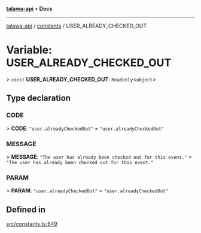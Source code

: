 [**talawa-api**](../../README.md) • **Docs**

***

[talawa-api](../../modules.md) / [constants](../README.md) / USER\_ALREADY\_CHECKED\_OUT

# Variable: USER\_ALREADY\_CHECKED\_OUT

\> `const` **USER\_ALREADY\_CHECKED\_OUT**: `Readonly`\<`object`\>

## Type declaration

### CODE

\> **CODE**: `"user.alreadyCheckedOut"` = `"user.alreadyCheckedOut"`

### MESSAGE

\> **MESSAGE**: `"The user has already been checked out for this event."` = `"The user has already been checked out for this event."`

### PARAM

\> **PARAM**: `"user.alreadyCheckedOut"` = `"user.alreadyCheckedOut"`

## Defined in

[src/constants.ts:649](https://github.com/PalisadoesFoundation/talawa-api/blob/2f8fb6988cd34004fbbf76550c8eef691b861a19/src/constants.ts#L649)

